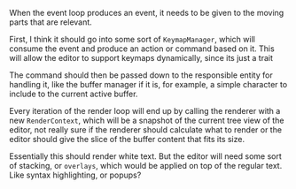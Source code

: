 When the event loop produces an event, it needs to be given to the moving parts
that are relevant.

First, I think it should go into some sort of `KeymapManager`, which will
consume the event and produce an action or command based on it. This will allow
the editor to support keymaps dynamically, since its just a trait

The command should then be passed down to the responsible entity for handling
it, like the buffer manager if it is, for example, a simple character to include
to the current active buffer.

Every iteration of the render loop will end up by calling the renderer with a
new `RenderContext`, which will be a snapshot of the current tree view of the
editor, not really sure if the renderer should calculate what to render or the
editor should give the slice of the buffer content that fits its size.

Essentially this should render white text. But the editor will need some sort of
stacking, or `overlays`, which would be applied on top of the regular text. Like
syntax highlighting, or popups?